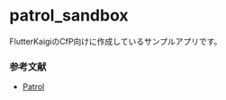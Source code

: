 # patrol_sandbox

FlutterKaigiのCfP向けに作成しているサンプルアプリです。

### 参考文献
- [Patrol](https://patrol.leancode.co/)
